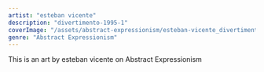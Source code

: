 ```yaml
---
artist: "esteban vicente"
description: "divertimento-1995-1"
coverImage: "/assets/abstract-expressionism/esteban-vicente_divertimento-1995-1.jpg"
genre: "Abstract Expressionism"
---
```

This is an art by esteban vicente on Abstract Expressionism

